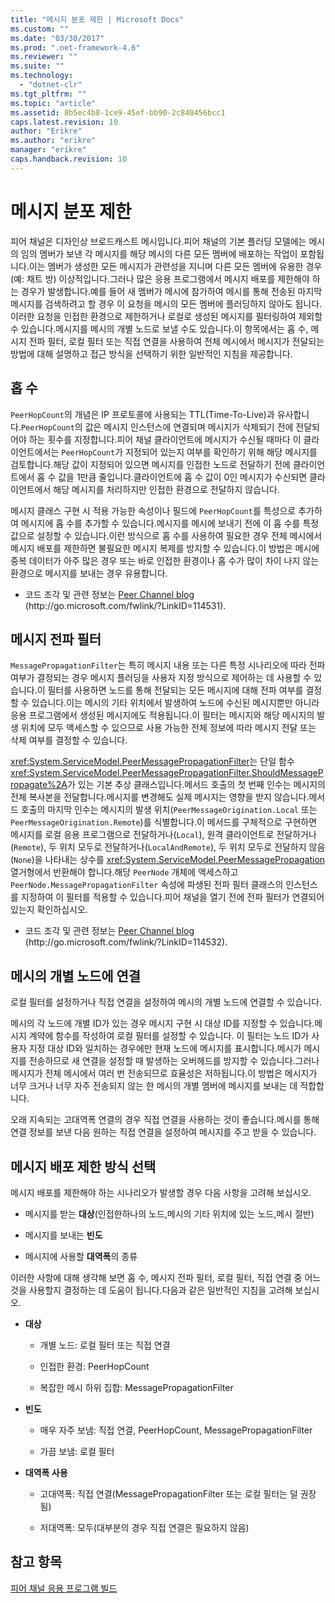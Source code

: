 ```yaml
---
title: "메시지 분포 제한 | Microsoft Docs"
ms.custom: ""
ms.date: "03/30/2017"
ms.prod: ".net-framework-4.6"
ms.reviewer: ""
ms.suite: ""
ms.technology: 
  - "dotnet-clr"
ms.tgt_pltfrm: ""
ms.topic: "article"
ms.assetid: 8b5ec4b8-1ce9-45ef-bb90-2c840456bcc1
caps.latest.revision: 10
author: "Erikre"
ms.author: "erikre"
manager: "erikre"
caps.handback.revision: 10
---
```

# 메시지 분포 제한
피어 채널은 디자인상 브로드캐스트 메시입니다.피어 채널의 기본 플러딩 모델에는 메시의 임의 멤버가 보낸 각 메시지를 해당 메시의 다른 모든 멤버에 배포하는 작업이 포함됩니다.이는 멤버가 생성한 모든 메시지가 관련성을 지니며 다른 모든 멤버에 유용한 경우\(예: 채트 방\) 이상적입니다.그러나 많은 응용 프로그램에서 메시지 배포를 제한해야 하는 경우가 발생합니다.예를 들어 새 멤버가 메시에 참가하여 메시를 통해 전송된 마지막 메시지를 검색하려고 할 경우 이 요청을 메시의 모든 멤버에 플러딩하지 않아도 됩니다.이러한 요청을 인접한 환경으로 제한하거나 로컬로 생성된 메시지를 필터링하여 제외할 수 있습니다.메시지를 메시의 개별 노드로 보낼 수도 있습니다.이 항목에서는 홉 수, 메시지 전파 필터, 로컬 필터 또는 직접 연결을 사용하여 전체 메시에서 메시지가 전달되는 방법에 대해 설명하고 접근 방식을 선택하기 위한 일반적인 지침을 제공합니다.  
  
## 홉 수  
 `PeerHopCount`의 개념은 IP 프로토콜에 사용되는 TTL\(Time\-To\-Live\)과 유사합니다.`PeerHopCount`의 값은 메시지 인스턴스에 연결되며 메시지가 삭제되기 전에 전달되어야 하는 횟수를 지정합니다.피어 채널 클라이언트에 메시지가 수신될 때마다 이 클라이언트에서는 `PeerHopCount`가 지정되어 있는지 여부를 확인하기 위해 해당 메시지를 검토합니다.해당 값이 지정되어 있으면 메시지를 인접한 노드로 전달하기 전에 클라이언트에서 홉 수 값을 1만큼 줄입니다.클라이언트에 홉 수 값이 0인 메시지가 수신되면 클라이언트에서 해당 메시지를 처리하지만 인접한 환경으로 전달하지 않습니다.  
  
 메시지 클래스 구현 시 적용 가능한 속성이나 필드에 `PeerHopCount`를 특성으로 추가하여 메시지에 홉 수를 추가할 수 있습니다.메시지를 메시에 보내기 전에 이 홉 수를 특정 값으로 설정할 수 있습니다.이런 방식으로 홉 수를 사용하여 필요한 경우 전체 메시에서 메시지 배포를 제한하면 불필요한 메시지 복제를 방지할 수 있습니다.이 방법은 메시에 중복 데이터가 아주 많은 경우 또는 바로 인접한 환경이나 홉 수가 많이 차이 나지 않는 환경으로 메시지를 보내는 경우 유용합니다.  
  
-   코드 조각 및 관련 정보는 [Peer Channel blog](http://go.microsoft.com/fwlink/?LinkID=114531) \(http:\/\/go.microsoft.com\/fwlink\/?LinkID\=114531\).  
  
## 메시지 전파 필터  
 `MessagePropagationFilter`는 특히 메시지 내용 또는 다른 특정 시나리오에 따라 전파 여부가 결정되는 경우 메시지 플러딩을 사용자 지정 방식으로 제어하는 데 사용할 수 있습니다.이 필터를 사용하면 노드를 통해 전달되는 모든 메시지에 대해 전파 여부를 결정할 수 있습니다.이는 메시의 기타 위치에서 발생하여 노드에 수신된 메시지뿐만 아니라 응용 프로그램에서 생성된 메시지에도 적용됩니다.이 필터는 메시지와 해당 메시지의 발생 위치에 모두 액세스할 수 있으므로 사용 가능한 전체 정보에 따라 메시지 전달 또는 삭제 여부를 결정할 수 있습니다.  
  
 <xref:System.ServiceModel.PeerMessagePropagationFilter>는 단일 함수 <xref:System.ServiceModel.PeerMessagePropagationFilter.ShouldMessagePropagate%2A>가 있는 기본 추상 클래스입니다.메서드 호출의 첫 번째 인수는 메시지의 전체 복사본을 전달합니다.메시지를 변경해도 실제 메시지는 영향을 받지 않습니다.메서드 호출의 마지막 인수는 메시지의 발생 위치\(`PeerMessageOrigination.Local` 또는 `PeerMessageOrigination.Remote`\)를 식별합니다.이 메서드를 구체적으로 구현하면 메시지를 로컬 응용 프로그램으로 전달하거나\(`Local`\), 원격 클라이언트로 전달하거나\(`Remote`\), 두 위치 모두로 전달하거나\(`LocalAndRemote`\), 두 위치 모두로 전달하지 않음\(`None`\)을 나타내는 상수를 <xref:System.ServiceModel.PeerMessagePropagation> 열거형에서 반환해야 합니다.해당 `PeerNode` 개체에 액세스하고 `PeerNode.MessagePropagationFilter` 속성에 파생된 전파 필터 클래스의 인스턴스를 지정하여 이 필터를 적용할 수 있습니다.피어 채널을 열기 전에 전파 필터가 연결되어 있는지 확인하십시오.  
  
-   코드 조각 및 관련 정보는 [Peer Channel blog](http://go.microsoft.com/fwlink/?LinkID=114532) \(http:\/\/go.microsoft.com\/fwlink\/?LinkID\=114532\).  
  
## 메시의 개별 노드에 연결  
 로컬 필터를 설정하거나 직접 연결을 설정하여 메시의 개별 노드에 연결할 수 있습니다.  
  
 메시의 각 노드에 개별 ID가 있는 경우 메시지 구현 시 대상 ID를 지정할 수 있습니다.메시지 계약에 함수를 작성하여 로컬 필터를 설정할 수 있습니다. 이 필터는 노드 ID가 사용자 지정 대상 ID와 일치하는 경우에만 현재 노드에 메시지를 표시합니다.메시가 메시지를 전송하므로 새 연결을 설정할 때 발생하는 오버헤드를 방지할 수 있습니다.그러나 메시지가 전체 메시에서 여러 번 전송되므로 효율성은 저하됩니다.이 방법은 메시지가 너무 크거나 너무 자주 전송되지 않는 한 메시의 개별 멤버에 메시지를 보내는 데 적합합니다.  
  
 오래 지속되는 고대역폭 연결의 경우 직접 연결을 사용하는 것이 좋습니다.메시를 통해 연결 정보를 보낸 다음 원하는 직접 연결을 설정하여 메시지를 주고 받을 수 있습니다.  
  
## 메시지 배포 제한 방식 선택  
 메시지 배포를 제한해야 하는 시나리오가 발생할 경우 다음 사항을 고려해 보십시오.  
  
-   메시지를 받는 **대상**\(인접한하나의 노드,메시의 기타 위치에 있는 노드,메시 절반\)  
  
-   메시지를 보내는 **빈도**  
  
-   메시지에 사용할 **대역폭**의 종류  
  
 이러한 사항에 대해 생각해 보면 홉 수, 메시지 전파 필터, 로컬 필터, 직접 연결 중 어느 것을 사용할지 결정하는 데 도움이 됩니다.다음과 같은 일반적인 지침을 고려해 보십시오.  
  
-   **대상**  
  
    -   개별 노드: 로컬 필터 또는 직접 연결  
  
    -   인접한 환경: PeerHopCount  
  
    -   복잡한 메시 하위 집합: MessagePropagationFilter  
  
-   **빈도**  
  
    -   매우 자주 보냄: 직접 연결, PeerHopCount, MessagePropagationFilter  
  
    -   가끔 보냄: 로컬 필터  
  
-   **대역폭 사용**  
  
    -   고대역폭: 직접 연결\(MessagePropagationFilter 또는 로컬 필터는 덜 권장됨\)  
  
    -   저대역폭: 모두\(대부분의 경우 직접 연결은 필요하지 않음\)  
  
## 참고 항목  
 [피어 채널 응용 프로그램 빌드](../../../../docs/framework/wcf/feature-details/building-a-peer-channel-application.md)